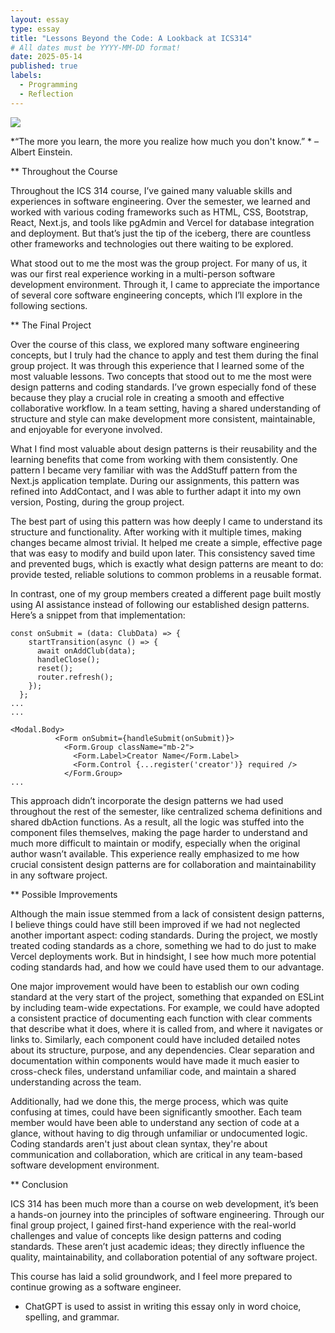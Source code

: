 ```yaml
---
layout: essay
type: essay
title: "Lessons Beyond the Code: A Lookback at ICS314"
# All dates must be YYYY-MM-DD format!
date: 2025-05-14
published: true
labels:
  - Programming
  - Reflection
---
```

<img src="https://media.istockphoto.com/id/693474546/photo/iceberg-floating-in-arctic-sea.jpg?s=612x612&w=0&k=20&c=7JISfbPbqqOXzkwtqBuGJZi5hI1m4xhZTtuQH4kJLIk=">

*“The more you learn, the more you realize how much you don't know.” * – Albert Einstein.

** Throughout the Course

Throughout the ICS 314 course, I’ve gained many valuable skills and experiences in software engineering. Over the semester, we learned and worked with various coding frameworks such as HTML, CSS, Bootstrap, React, Next.js, and tools like pgAdmin and Vercel for database integration and deployment. But that’s just the tip of the iceberg, there are countless other frameworks and technologies out there waiting to be explored.

What stood out to me the most was the group project. For many of us, it was our first real experience working in a multi-person software development environment. Through it, I came to appreciate the importance of several core software engineering concepts, which I’ll explore in the following sections.

** The Final Project

Over the course of this class, we explored many software engineering concepts, but I truly had the chance to apply and test them during the final group project. It was through this experience that I learned some of the most valuable lessons. Two concepts that stood out to me the most were design patterns and coding standards. I’ve grown especially fond of these because they play a crucial role in creating a smooth and effective collaborative workflow. In a team setting, having a shared understanding of structure and style can make development more consistent, maintainable, and enjoyable for everyone involved.

What I find most valuable about design patterns is their reusability and the learning benefits that come from working with them consistently. One pattern I became very familiar with was the AddStuff pattern from the Next.js application template. During our assignments, this pattern was refined into AddContact, and I was able to further adapt it into my own version, Posting, during the group project.

The best part of using this pattern was how deeply I came to understand its structure and functionality. After working with it multiple times, making changes became almost trivial. It helped me create a simple, effective page that was easy to modify and build upon later. This consistency saved time and prevented bugs, which is exactly what design patterns are meant to do: provide tested, reliable solutions to common problems in a reusable format.

In contrast, one of my group members created a different page built mostly using AI assistance instead of following our established design patterns. Here’s a snippet from that implementation:
```
const onSubmit = (data: ClubData) => {
    startTransition(async () => {
      await onAddClub(data);
      handleClose();
      reset();
      router.refresh();
    });
  };
...
...

<Modal.Body>
          <Form onSubmit={handleSubmit(onSubmit)}>
            <Form.Group className="mb-2">
              <Form.Label>Creator Name</Form.Label>
              <Form.Control {...register('creator')} required />
            </Form.Group>
...

```

This approach didn’t incorporate the design patterns we had used throughout the rest of the semester, like centralized schema definitions and shared dbAction functions. As a result, all the logic was stuffed into the component files themselves, making the page harder to understand and much more difficult to maintain or modify, especially when the original author wasn’t available. This experience really emphasized to me how crucial consistent design patterns are for collaboration and maintainability in any software project.

** Possible Improvements

Although the main issue stemmed from a lack of consistent design patterns, I believe things could have still been improved if we had not neglected another important aspect: coding standards. During the project, we mostly treated coding standards as a chore, something we had to do just to make Vercel deployments work. But in hindsight, I see how much more potential coding standards had, and how we could have used them to our advantage.

One major improvement would have been to establish our own coding standard at the very start of the project, something that expanded on ESLint by including team-wide expectations. For example, we could have adopted a consistent practice of documenting each function with clear comments that describe what it does, where it is called from, and where it navigates or links to. Similarly, each component could have included detailed notes about its structure, purpose, and any dependencies. Clear separation and documentation within components would have made it much easier to cross-check files, understand unfamiliar code, and maintain a shared understanding across the team.

Additionally, had we done this, the merge process, which was quite confusing at times, could have been significantly smoother. Each team member would have been able to understand any section of code at a glance, without having to dig through unfamiliar or undocumented logic. Coding standards aren't just about clean syntax, they're about communication and collaboration, which are critical in any team-based software development environment.

** Conclusion

ICS 314 has been much more than a course on web development, it’s been a hands-on journey into the principles of software engineering. Through our final group project, I gained first-hand experience with the real-world challenges and value of concepts like design patterns and coding standards. These aren’t just academic ideas; they directly influence the quality, maintainability, and collaboration potential of any software project.

This course has laid a solid groundwork, and I feel more prepared to continue growing as a software engineer.

- ChatGPT is used to assist in writing this essay only in word choice, spelling, and grammar.


